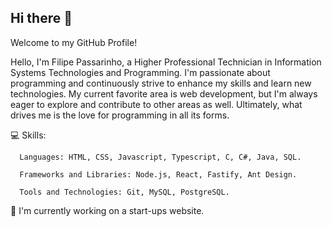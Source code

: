 ## Hi there 👋

Welcome to my GitHub Profile! 

Hello, I'm Filipe Passarinho, a Higher Professional Technician in Information Systems Technologies and Programming. I'm passionate about programming and continuously strive to enhance my skills and learn new technologies. My current favorite area is web development, but I'm always eager to explore and contribute to other areas as well. Ultimately, what drives me is the love for programming in all its forms.

  💻 Skills:
  
      Languages: HTML, CSS, Javascript, Typescript, C, C#, Java, SQL.
      
      Frameworks and Libraries: Node.js, React, Fastify, Ant Design.
      
      Tools and Technologies: Git, MySQL, PostgreSQL.


  🔭 I'm currently working on a start-ups website.


